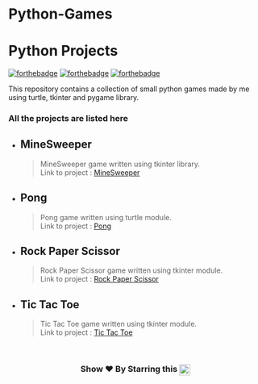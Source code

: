 # Python-Games

# Python Projects

[![forthebadge](https://forthebadge.com/images/badges/built-with-love.svg)](https://forthebadge.com)
[![forthebadge](https://forthebadge.com/images/badges/made-with-python.svg)](https://forthebadge.com)
[![forthebadge](https://forthebadge.com/images/badges/check-it-out.svg)](https://forthebadge.com)

This repository contains a collection of small python games made by me using turtle, tkinter
and pygame library.

### All the projects are listed here

* ## MineSweeper
	> MineSweeper game written using tkinter library.\
	> Link to project : [MineSweeper](https://github.com/pyGuru123/Python-Games/tree/master/MineSweeper)

* ## Pong
	> Pong game written using turtle module.\
	> Link to project : [Pong](https://github.com/pyGuru123/Python-Games/tree/master/Pong)

* ## Rock Paper Scissor
	> Rock Paper Scissor game written using tkinter module.\
	> Link to project : [Rock Paper Scissor](https://github.com/pyGuru123/Python-Games/tree/master/Rock%20Paper%20Scissor)

* ## Tic Tac Toe
	> Tic Tac Toe game written using tkinter module.\
	> Link to project : [Tic Tac Toe](https://github.com/pyGuru123/Python-Games/tree/master/Tic%20Tac%20Toe)


<br/>
<h3 align="center"> Show ❤️ By Starring this <img align='center'  height="22" src="https://img.shields.io/badge/Repo!%F0%9F%98%8A-purple.svg?&style=for-the-badge&logoColor=green" /></h3>
